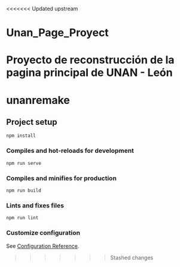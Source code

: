 <<<<<<< Updated upstream
# Unan_Page_Proyect
Proyecto de reconstrucción de la pagina principal de UNAN - León
=======
# unanremake

## Project setup
```
npm install
```

### Compiles and hot-reloads for development
```
npm run serve
```

### Compiles and minifies for production
```
npm run build
```

### Lints and fixes files
```
npm run lint
```

### Customize configuration
See [Configuration Reference](https://cli.vuejs.org/config/).
>>>>>>> Stashed changes
